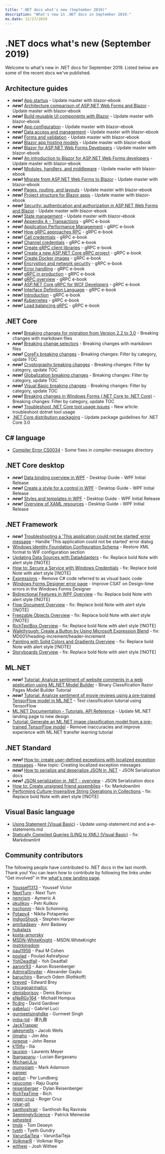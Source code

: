 ```yaml
---
title: ".NET docs what's new (September 2019)"
description: "What's new in .NET docs in September 2019."
ms.date: 12/17/2019
---
```


# .NET docs what's new (September 2019)

Welcome to what's new in .NET docs for September 2019. Listed below are some of the recent docs we've published.

## Architecture guides

- ***new!*** [App startup](../architecture/blazor-for-web-forms-developers/app-startup.md) - Update master with blazor-ebook
- ***new!*** [Architecture comparison of ASP.NET Web Forms and Blazor](../architecture/blazor-for-web-forms-developers/architecture-comparison.md) - Update master with blazor-ebook
- ***new!*** [Build reusable UI components with Blazor](../architecture/blazor-for-web-forms-developers/components.md) - Update master with blazor-ebook
- ***new!*** [App configuration](../architecture/blazor-for-web-forms-developers/config.md) - Update master with blazor-ebook
- ***new!*** [Data access and management](../architecture/blazor-for-web-forms-developers/data.md) - Update master with blazor-ebook
- ***new!*** [Forms and validation](../architecture/blazor-for-web-forms-developers/forms-validation.md) - Update master with blazor-ebook
- ***new!*** [Blazor app hosting models](../architecture/blazor-for-web-forms-developers/hosting-models.md) - Update master with blazor-ebook
- ***new!*** [Blazor for ASP.NET Web Forms Developers](../architecture/blazor-for-web-forms-developers/index.md) - Update master with blazor-ebook
- ***new!*** [An introduction to Blazor for ASP.NET Web Forms developers](../architecture/blazor-for-web-forms-developers/introduction.md) - Update master with blazor-ebook
- ***new!*** [Modules, handlers, and middleware](../architecture/blazor-for-web-forms-developers/middleware.md) - Update master with blazor-ebook
- ***new!*** [Migrate from ASP.NET Web Forms to Blazor](../architecture/blazor-for-web-forms-developers/migration.md) - Update master with blazor-ebook
- ***new!*** [Pages, routing, and layouts](../architecture/blazor-for-web-forms-developers/pages-routing-layouts.md) - Update master with blazor-ebook
- ***new!*** [Project structure for Blazor apps](../architecture/blazor-for-web-forms-developers/project-structure.md) - Update master with blazor-ebook
- ***new!*** [Security: authentication and authorization in ASP.NET Web Forms and Blazor](../architecture/blazor-for-web-forms-developers/security-authentication-authorization.md) - Update master with blazor-ebook
- ***new!*** [State management](../architecture/blazor-for-web-forms-developers/state-management.md) - Update master with blazor-ebook
- ***new!*** [Appendix A - Transactions](../architecture/grpc-for-wcf-developers/appendix.md) - gRPC e-book
- ***new!*** [Application Performance Management](../architecture/grpc-for-wcf-developers/application-performance-management.md) - gRPC e-book
- ***new!*** [How gRPC approaches RPC](../architecture/grpc-for-wcf-developers/approach.md) - gRPC e-book
- ***new!*** [Call credentials](../architecture/grpc-for-wcf-developers/call-credentials.md) - gRPC e-book
- ***new!*** [Channel credentials](../architecture/grpc-for-wcf-developers/channel-credentials.md) - gRPC e-book
- ***new!*** [Create gRPC client libraries](../architecture/grpc-for-wcf-developers/client-libraries.md) - gRPC e-book
- ***new!*** [Create a new ASP.NET Core gRPC project](../architecture/grpc-for-wcf-developers/create-project.md) - gRPC e-book
- ***new!*** [Create Docker images](../architecture/grpc-for-wcf-developers/docker.md) - gRPC e-book
- ***new!*** [Encryption and network security](../architecture/grpc-for-wcf-developers/encryption.md) - gRPC e-book
- ***new!*** [Error handling](../architecture/grpc-for-wcf-developers/error-handling.md) - gRPC e-book
- ***new!*** [gRPC in production](../architecture/grpc-for-wcf-developers/grpc-in-production.md) - gRPC e-book
- ***new!*** [gRPC overview](../architecture/grpc-for-wcf-developers/grpc-overview.md) - gRPC e-book
- ***new!*** [ASP.NET Core gRPC for WCF Developers](../architecture/grpc-for-wcf-developers/index.md) - gRPC e-book
- ***new!*** [Interface Definition Language](../architecture/grpc-for-wcf-developers/interface-definition-language.md) - gRPC e-book
- ***new!*** [Introduction](../architecture/grpc-for-wcf-developers/introduction.md) - gRPC e-book
- ***new!*** [Kubernetes](../architecture/grpc-for-wcf-developers/kubernetes.md) - gRPC e-book
- ***new!*** [Load balancing gRPC](../architecture/grpc-for-wcf-developers/load-balancing.md) - gRPC e-book

## .NET Core

- ***new!*** [Breaking changes for migration from Version 2.2 to 3.0](../core/compatibility/2.2-3.0.md) - Breaking changes with markdown files
- ***new!*** [Breaking change selectors](../core/compatibility/breaking-changes.md) - Breaking changes with markdown files
- ***new!*** [CoreFx breaking changes](../core/compatibility/corefx.md) - Breaking changes: Filter by category, update TOC
- ***new!*** [Cryptography breaking changes](../core/compatibility/cryptography.md) - Breaking changes: Filter by category, update TOC
- ***new!*** [Globalization breaking changes](../core/compatibility/globalization.md) - Breaking changes: Filter by category, update TOC
- ***new!*** [Visual Basic breaking changes](../core/compatibility/visualbasic.md) - Breaking changes: Filter by category, update TOC
- ***new!*** [Breaking changes in Windows Forms (.NET Core to .NET Core)](../core/compatibility/winforms.md) - Breaking changes: Filter by category, update TOC
- ***new!*** [Troubleshoot .NET Core tool usage issues](../core/tools/troubleshoot-usage-issues.md) - New article: troubleshoot dotnet tool usage
- [.NET Core distribution packaging](../core/build/distribution-packaging.md) - Update package guidelines for .NET Core 3.0

## C# language

- [Compiler Error CS0034](../csharp/language-reference/compiler-messages/cs0034.md) - Some fixes in compiler-messages directory

## .NET Core desktop

- ***new!*** [Data binding overview in WPF](../desktop-wpf/data/data-binding-overview.md) - Desktop Guide - WPF Initial Release
- ***new!*** [Create a style for a control in WPF](../desktop-wpf/fundamentals/styles-templates-create-apply-style.md) - Desktop Guide - WPF Initial Release
- ***new!*** [Styles and templates in WPF](../desktop-wpf/fundamentals/styles-templates-overview.md) - Desktop Guide - WPF Initial Release
- ***new!*** [Overview of XAML resources](../desktop-wpf/fundamentals/xaml-resources-define.md) - Desktop Guide - WPF Initial Release

## .NET Framework

- ***new!*** [Troubleshooting a 'This application could not be started' error message](../framework/install/application-not-started.md) - Handle 'This application could not be started' error dialog
- [Windows Identity Foundation Configuration Schema](../framework/configure-apps/file-schema/windows-identity-foundation/index.md) - Restore XML format to WIF configuration section
- [Updating Data Sources with DataAdapters](../framework/data/adonet/updating-data-sources-with-dataadapters.md) - fix: Replace bold Note with alert style [!NOTE]
- [How to: Secure a Service with Windows Credentials](../framework/wcf/how-to-secure-a-service-with-windows-credentials.md) - fix: Replace bold Note with alert style [!NOTE]
- [Expressions](../framework/windows-workflow-foundation/expressions.md) - Remove C# code referred to as visual basic code
- [Windows Forms Designer error page](../framework/winforms/controls/design-time-errors-in-the-windows-forms-designer.md) - Improve CSAT on Design-time errors in the Windows Forms Designer
- [Bidirectional Features in WPF Overview](../framework/wpf/advanced/bidirectional-features-in-wpf-overview.md) - fix: Replace bold Note with alert style [!NOTE]
- [Flow Document Overview](../framework/wpf/advanced/flow-document-overview.md) - fix: Replace bold Note with alert style [!NOTE]
- [Freezable Objects Overview](../framework/wpf/advanced/freezable-objects-overview.md) - fix: Replace bold Note with alert style [!NOTE]
- [RichTextBox Overview](../framework/wpf/controls/richtextbox-overview.md) - fix: Replace bold Note with alert style [!NOTE]
- [Walkthrough: Create a Button by Using Microsoft Expression Blend](../framework/wpf/controls/walkthrough-create-a-button-by-using-microsoft-expression-blend.md) - fix: MD001/heading-increment/header-increment
- [Painting with Solid Colors and Gradients Overview](../framework/wpf/graphics-multimedia/painting-with-solid-colors-and-gradients-overview.md) - fix: Replace bold Note with alert style [!NOTE]
- [Storyboards Overview](../framework/wpf/graphics-multimedia/storyboards-overview.md) - fix: Replace bold Note with alert style [!NOTE]

## ML.NET

- ***new!*** [Tutorial: Analyze sentiment of website comments in a web application using ML.NET Model Builder](../machine-learning/tutorials/sentiment-analysis-model-builder.md) - Binary Classification Razor Pages Model Builder Tutorial
- ***new!*** [Tutorial: Analyze sentiment of movie reviews using a pre-trained TensorFlow model in ML.NET](../machine-learning/tutorials/text-classification-tf.md) - Text classification tutorial using TensorFlow
- [ML.NET Documentation - Tutorials, API Reference](../machine-learning/index.yml) - Update ML.NET landing page to new design
- [Tutorial: Generate an ML.NET image classification model from a pre-trained TensorFlow model](../machine-learning/tutorials/image-classification.md) - Remove inaccuracies and improve experience with ML.NET transfer learning tutorial

## .NET Standard

- ***new!*** [How to: create user-defined exceptions with localized exception messages](../standard/exceptions/how-to-create-localized-exception-messages.md) - New topic: Creating localized exception messages
- ***new!*** [How to serialize and deserialize JSON in .NET](../standard/serialization/system-text-json-how-to.md) - JSON Serialization docs
- ***new!*** [JSON serialization in .NET - overview](../standard/serialization/system-text-json-overview.md) - JSON Serialization docs
- [How to: Create unsigned friend assemblies](../standard/assembly/create-unsigned-friend.md) - fix: Markdownlint
- [Performing Culture-Insensitive String Operations in Collections](../standard/globalization-localization/performing-culture-insensitive-string-operations-in-collections.md) - fix: Replace bold Note with alert style [!NOTE]

## Visual Basic language

- [Using Statement (Visual Basic)](../visual-basic/language-reference/statements/using-statement.md) - Update using-statement.md and a-e-statements.md
- [Statically Compiled Queries (LINQ to XML) (Visual Basic)](../visual-basic/programming-guide/concepts/linq/statically-compiled-queries-linq-to-xml.md) - fix: Markdownlint

## Community contributors

The following people have contributed to .NET docs in the last month. Thank you! You can learn how to contribute by following the links under "Get involved" in the [what's new landing page](index.yml).

- [Youssef1313](https://github.com/Youssef1313)  - Youssef Victor
- [NextTurn](https://github.com/NextTurn)  - Next Turn
- [nemrism](https://github.com/nemrism)  - Aymeric A
- [pkulikov](https://github.com/pkulikov)  - Petr Kulikov
- [nschonni](https://github.com/nschonni)  - Nick Schonning
- [Potapy4](https://github.com/Potapy4)  - Nikita Potapenko
- [IndigoShock](https://github.com/IndigoShock)  - Stephen Harper
- [amrbadawy](https://github.com/amrbadawy)  - Amr Badawy
- [hubalazs](https://github.com/hubalazs) 
- [kosta-arnorsky](https://github.com/kosta-arnorsky) 
- [MSDN-WhiteKnight](https://github.com/MSDN-WhiteKnight)  - MSDN.WhiteKnight
- [mstrkingdom](https://github.com/mstrkingdom) 
- [paul1956](https://github.com/paul1956)  - Paul M Cohen
- [poulad](https://github.com/poulad)  - Poulad Ashrafpour
- [YohDeadfall](https://github.com/YohDeadfall)  - Yoh Deadfall
- [aaronr93](https://github.com/aaronr93)  - Aaron Rosenberger
- [AdmiralSnyder](https://github.com/AdmiralSnyder)  - Alexander Gayko
- [baruchiro](https://github.com/baruchiro)  - Baruch Odem (Rothkoff)
- [breyed](https://github.com/breyed)  - Edward Brey
- [chicagoairmailcc](https://github.com/chicagoairmailcc) 
- [denisborisov](https://github.com/denisborisov)  - Denis Borisov
- [eNeRGy164](https://github.com/eNeRGy164)  - Michaël Hompus
- [flcdrg](https://github.com/flcdrg)  - David Gardiner
- [gabeluci](https://github.com/gabeluci)  - Gabriel Luci
- [gurmeetsinghdke](https://github.com/gurmeetsinghdke)  - Gurmeet Singh
- [imba-tjd](https://github.com/imba-tjd)  - 谭九鼎
- [JackTrapper](https://github.com/JackTrapper) 
- [jakesmells](https://github.com/jakesmells)  - Jacob Wells
- [jiimaho](https://github.com/jiimaho)  - Jim Aho
- [jpreese](https://github.com/jpreese)  - John Reese
- [k15tfu](https://github.com/k15tfu)  - Ilia
- [lauxjpn](https://github.com/lauxjpn)  - Laurents Meyer
- [lbargaoanu](https://github.com/lbargaoanu)  - Lucian Bargaoanu
- [MichaelJLiu](https://github.com/MichaelJLiu) 
- [mungojam](https://github.com/mungojam)  - Mark Adamson
- [paneer](https://github.com/paneer) 
- [perlun](https://github.com/perlun)  - Per Lundberg
- [rajucomp](https://github.com/rajucomp)  - Raju Gupta
- [reisenberger](https://github.com/reisenberger)  - Dylan Reisenberger
- [RichTeaTime](https://github.com/RichTeaTime)  - Rich
- [roger-cruz](https://github.com/roger-cruz)  - Roger Cruz
- [rskar-git](https://github.com/rskar-git) 
- [santhoshrajr](https://github.com/santhoshrajr)  - Santhosh Raj Ravirala
- [SeeminglyScience](https://github.com/SeeminglyScience)  - Patrick Meinecke
- [sehested](https://github.com/sehested) 
- [tmds](https://github.com/tmds)  - Tom Deseyn
- [tyeth](https://github.com/tyeth)  - Tyeth Gundry
- [VarunSaiTeja](https://github.com/VarunSaiTeja)  - VarunSaiTeja
- [VolkmarR](https://github.com/VolkmarR)  - Volkmar Rigo
- [witheej](https://github.com/witheej)  - Josh Withee
